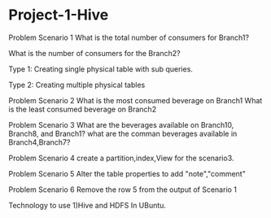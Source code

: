 # Project-1-Hive

Problem Scenario 1 
What is the total number of consumers for Branch1?

What is the number of consumers for the Branch2?

Type 1: Creating single physical table with sub queries.

Type 2: Creating multiple physical tables



Problem Scenario 2 
What is the most consumed beverage on Branch1
What is the least consumed beverage on Branch2

Problem Scenario 3
What are the beverages available on Branch10, Branch8, and Branch1?
what are the comman beverages available in Branch4,Branch7?

Problem Scenario 4
create a partition,index,View for the scenario3.

Problem Scenario 5
Alter the table properties to add "note","comment"

Problem Scenario 6
Remove the row 5 from the output of Scenario 1 

Technology to use
1)Hive and HDFS In UBuntu.

